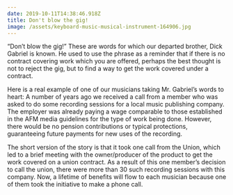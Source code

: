 ```yaml
---
date: 2019-10-11T14:38:46.918Z
title: Don't blow the gig!
image: /assets/keyboard-music-musical-instrument-164906.jpg
---
```

“Don’t blow the gig!” These are words for which our departed brother, Dick Gabriel is known. He used to use the phrase as a reminder that if there is no contract covering work which you are offered, perhaps the best thought is not to reject the gig, but to find a way to get the work covered under a contract. 

Here is a real example of one of our musicians taking Mr. Gabriel’s words to heart: A number of years ago we received a call from a member who was asked to do some recording sessions for a local music publishing company. The employer was already paying a wage comparable to those established in the AFM media guidelines for the type of work being done. However, there would be no pension contributions or typical protections, guaranteeing future payments for new uses of the recording.

The short version of the story is that it took one call from the Union, which led to a brief meeting with the owner/producer of the product to get the work covered on a union contract. As a result of this one member’s decision to call the union, there were more than 30 such recording sessions with this company. Now, a lifetime of benefits will flow to each musician because one of them took the initiative to make a phone call.

